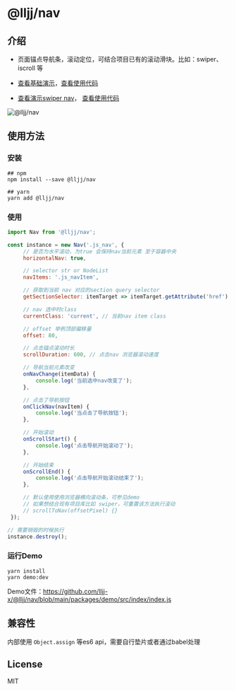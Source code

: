 # @lljj/nav
## 介绍

* 页面锚点导航条，滚动定位，可结合项目已有的滚动滑块。比如：swiper、iscroll 等

* [查看基础演示](http://js-contacts.buhuida.com/)，[查看使用代码](https://github.com/lljj-x/js-nav/blob/main/packages/demo/src/pages/index/index.js)
* [查看演示swiper nav](http://js-contacts.buhuida.com/index-swiper.html)， [查看使用代码](https://github.com/lljj-x/js-nav/blob/main/packages/demo/src/pages/index-swiper/index-swiper.js)

![@lljj/nav](https://lljj-xxxx.oss-cn-hongkong.aliyuncs.com/nav.gif)

## 使用方法

### 安装

```
## npm
npm install --save @lljj/nav

## yarn
yarn add @lljj/nav
```

### 使用
```js
import Nav from '@lljj/nav';

const instance = new Nav('.js_nav', {
     // 是否为水平滚动，为true 会保持nav当前元素 至于容器中央
     horizontalNav: true,

     // selector str or NodeList
     navItems: '.js_navItem',

     // 获取到当前 nav 对应的section query selector
     getSectionSelector: itemTarget => itemTarget.getAttribute('href'),

     // nav 选中时class
     currentClass: 'current', // 当前nav item class

     // offset 举例顶部偏移量
     offset: 80,

     // 点击锚点滚动时长
     scrollDuration: 600, // 点击nav 浏览器滚动速度

     // 导航当前元素改变
     onNavChange(itemData) {
         console.log('当前选中nav改变了');
     },

     // 点击了导航按钮
     onClickNav(navItem) {
         console.log('当点击了导航按钮');
     },

     // 开始滚动
     onScrollStart() {
         console.log('点击导航开始滚动了');
     },

     // 开始结束
     onScrollEnd() {
         console.log('点击导航开始滚动结束了');
     },

     // 默认使用使用浏览器横向滚动条，可参见demo
     // 如果想结合现有项目库比如 swiper，可重置该方法执行滚动
     // scrollToNav(offsetPixel) {}
 });

// 需要销毁的时候执行
instance.destroy();
```

### 运行Demo
```
yarn install
yarn demo:dev
```
Demo文件：https://github.com/lljj-x/@lljj/nav/blob/main/packages/demo/src/index/index.js

## 兼容性
内部使用 `Object.assign` 等es6 api，需要自行垫片或者通过babel处理

## License
MIT
